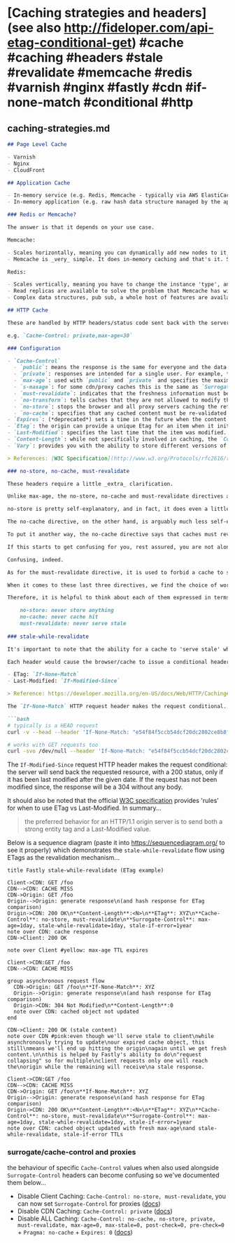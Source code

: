 # [Caching strategies and headers] (see also http://fideloper.com/api-etag-conditional-get) #cache #caching #headers #stale #revalidate #memcache #redis #varnish #nginx #fastly #cdn #if-none-match #conditional #http

## caching-strategies.md

```markdown
## Page Level Cache

- Varnish
- Nginx
- CloudFront

## Application Cache

- In-memory service (e.g. Redis, Memcache - typically via AWS ElastiCache)
- In-memory application (e.g. raw hash data structure managed by the app)

### Redis or Memcache?

The answer is that it depends on your use case.

Memcache:

- Scales horizontally, meaning you can dynamically add new nodes to it, but each node will have a cold cache. So it can be more problematic than you realise when scaling to meet demand
- Memcache is _very_ simple. It does in-memory caching and that's it. So if you have some simple items you'd like to cache to improve performance then Memcache is probably what you want

Redis:

- Scales vertically, meaning you have to change the instance 'type', and so at _some_ point you're going to reach a size limit and have to resort to data sharding across multiple Redis instances (e.g. one Redis for blog posts, and one Redis for Comments)
- Read replicas are available to solve the problem that Memcache has with cold cache startup (not completely avoidable, but read replicas pretty much helps mitigate this)
- Complex data structures, pub sub, a whole host of features are available that Memcache doesn't have

## HTTP Cache

These are handled by HTTP headers/status code sent back with the server response

e.g. `Cache-Control: private,max-age=30`

### Configuration

- `Cache-Control`
  - `public`: means the response is the same for everyone and the data can be cached in browser or proxy stores. It’s the default behavior, so it’s not necessary to set it
  - `private`: responses are intended for a single user. For example, the URL `https://myapp.com/messages` returns a set of messages unique to each logged-in user, even though both of them use the same URL. Therefore, the browser can cache the response, but proxy server caching is not permitted
  - `max-age`: used with `public` and `private` and specifies the maximum time in seconds a response remains valid. For example, `max-age=60` indicates the browser/proxy can cache the data for one minute before making a new request (e.g. `Cache-Control: private,max-age=30`)
  - `s-maxage`: for some cdn/proxy caches this is the same as `Surrogate-Control`, except the header is not stripped and will be respected by the cdn/proxy caches (including any caches between the cdn and the browser), but not the browser itself.
  - `must-revalidate`: indicates that the freshness information must be obeyed strictly. Stale content cannot be served under any circumstance
  - `no-transform`: tells caches that they are not allowed to modify the received content for performance reasons under any circumstances. This means, for instance, that the cache is not able to send compressed versions of content it did not receive from the origin server compressed and is not allowed
  - `no-store`: stops the browser and all proxy servers caching the returned data. Every request will therefore incur a trip back to the server
  - `no-cache`: specifies that any cached content must be re-validated on each request before being served to a client. This, in effect, marks the content as stale immediately, but allows it to use revalidation techniques to avoid re-downloading the entire item again. The browser/proxy will make a server request and pass back `Last-Modified` (date/time) and/or an Etag (response hash/checksum) in the header. These are present on subsequent requests and, if the response has not changed, the server returns a `304 Not Modified` status, which instructs the browser/proxy to use its own cached data. Otherwise, the new data is passed back with a `200 OK` status
- `Expires`: (*deprecated*) sets a time in the future when the content will expire (probably best used only as a fall back; prefer use of `Cache-Control`)
- `Etag`: the origin can provide a unique Etag for an item when it initially serves the content. When a cache needs to validate the content it has on-hand upon expiration, it can send back the Etag it has for the content. The origin will either tell the cache that the content is the same, or send the updated content (with the new Etag)
- `Last-Modified`: specifies the last time that the item was modified. This may be used as part of the validation strategy to ensure fresh content
- `Content-Length`: while not specifically involved in caching, the `Content-Length` header is important to set when defining caching policies. Certain software will refuse to cache content if it does not know in advanced the size of the content it will need to reserve space for
- `Vary`: provides you with the ability to store different versions of the same content at the expense of diluting the entries in the cache. A cache typically uses the requested host and the path to the resource as the key with which to store the cache item. The Vary header can be used to tell caches to pay attention to an additional header when deciding whether a request is for the same item. This is most commonly used to tell caches to key by the Accept-Encoding header as well, so that the cache will know to differentiate between compressed and uncompressed content

> References: [W3C Specification](http://www.w3.org/Protocols/rfc2616/rfc2616-sec14.html) and [MDN docs](https://developer.mozilla.org/en-US/docs/Web/HTTP/Headers/Cache-Control)

### no-store, no-cache, must-revalidate

These headers require a little _extra_ clarification.

Unlike max-age, the no-store, no-cache and must-revalidate directives are about instructing caches to not cache a resource. However, they differ in subtle ways.

no-store is pretty self-explanatory, and in fact, it does even a little more than the name suggests. When present, a HTTP/1.1 compliant cache must not attempt to store anything, and must also take actions to delete any copy it might have, either in memory, or stored on disk.

The no-cache directive, on the other hand, is arguably much less self-explanatory. This directive actually means to never use a local copy without first validating with the origin server. By doing so, it prevents all possibility of a cache hit, even with fresh resources.

To put it another way, the no-cache directive says that caches must revalidate their representations with the origin server. But then comes another directive, awkwardly named… must-revalidate.

If this starts to get confusing for you, rest assured, you are not alone. If what one wants is not to cache, it has to use no-store instead of no-cache. And if what one wants is to always revalidate, it has to use no-cache instead of must-revalidate.

Confusing, indeed.

As for the must-revalidate directive, it is used to forbid a cache to serve a stale resource. If a resource is fresh, must-revalidate perfectly allows a cache to serve it without forcing any revalidation, unlike with no-store and no-cache. That’s why this header should always be used with a max-age directive, to indicate a desire to cache a resource for some time and when it’s become stale, enforce a revalidation.

When it comes to these last three directives, we find the choice of words to describe each of them particularly confusing: no-store and no-cache are expressed negatively whereas must-revalidate is expressed positively. Their differences would probably be more obvious if they were to be expressed in the same fashion.

Therefore, it is helpful to think about each of them expressed in terms of what is not allowed:

    no-store: never store anything
    no-cache: never cache hit
    must-revalidate: never serve stale
    
### stale-while-revalidate

It's important to note that the ability for a cache to 'serve stale' while _revalidating_ (i.e. to see if there is a fresher version of the cached content) is reliant upon the origin providing either a `ETag` or `Last-Modified` header. If neither of these headers are sent, then the cache will not be able to update either the object's _age_ (i.e. reset it back to zero once the content is refreshed), nor its 'grace' period (i.e. how long it will be able to serve it stale) and so this will result in the cache/proxy having to make a _full_ request for content from the origin server.

Each header would cause the browser/cache to issue a conditional header request using a different header itself, for example:

- ETag: `If-None-Match`
- Last-Modified: `If-Modified-Since`

> Reference: https://developer.mozilla.org/en-US/docs/Web/HTTP/Caching#Cache_validation

The `If-None-Match` HTTP request header makes the request conditional. For GET and HEAD methods, the server will send back the requested resource, with a 200 status, only if it doesn't have an ETag matching the given ones. For other methods, the request will be processed only if the eventually existing resource's ETag doesn't match any of the values listed.

```bash
# typically is a HEAD request
curl -v --head --header 'If-None-Match: "e54f84f5ccb54dcf20dc2802ce8b8fae6f477f8e"' https://example.com

# works with GET requests too
curl -svo /dev/null --header 'If-None-Match: "e54f84f5ccb54dcf20dc2802ce8b8fae6f477f8e"' https://example.com
```

The `If-Modified-Since` request HTTP header makes the request conditional: the server will send back the requested resource, with a 200 status, only if it has been last modified after the given date. If the request has not been modified since, the response will be a 304 without any body.

It should also be noted that the official [W3C specification](https://www.w3.org/Protocols/rfc2616/rfc2616-sec13.html#sec13.3.4) provides 'rules' for when to use ETag vs Last-Modified. In summary...

> the preferred behavior for an HTTP/1.1 origin server is to send both a strong entity tag and a Last-Modified value. 

Below is a sequence diagram (paste it into https://sequencediagram.org/ to see it properly) which demonstrates the `stale-while-revalidate` flow using ETags as the revalidation mechanism...

```
title Fastly stale-while-revalidate (ETag example)

Client->CDN: GET /foo
CDN-->CDN: CACHE MISS
CDN->Origin: GET /foo
Origin-->Origin: generate response\n(and hash response for ETag comparison)
Origin->CDN: 200 OK\n**Content-Length**:<N>\n**ETag**: XYZ\n**Cache-Control**: no-store, must-revalidate\n**Surrogate-Control**: max-age=1day, stale-while-revalidate=1day, stale-if-error=1year
note over CDN: cache response
CDN->Client: 200 OK

note over Client #yellow: max-age TTL expires

Client->CDN:GET /foo
CDN-->CDN: CACHE MISS

group asynchronous request flow
  CDN->Origin: GET /foo\n**If-None-Match**: XYZ
  Origin-->Origin: generate response\n(and hash response for ETag comparison)
  Origin->CDN: 304 Not Modified\n**Content-Length**:0
  note over CDN: cached object not updated
end

CDN->Client: 200 OK (stale content)
note over CDN #pink:even though we'll serve stale to client\nwhile asynchronously trying to update\nour expired cache object, this still\nmeans we'll end up hitting the origin\nagain until we get fresh content.\n\nthis is helped by Fastly's ability to do\n"request collapsing" so for multiple\nclient requests only one will reach the\norigin while the remaining will receive\na stale response.

Client->CDN:GET /foo
CDN-->CDN: CACHE MISS
CDN->Origin: GET /foo\n**If-None-Match**: XYZ
Origin-->Origin: generate response\n(and hash response for ETag comparison)
Origin->CDN: 200 OK\n**Content-Length**:<N>\n**ETag**: XYZ\n**Cache-Control**: no-store, must-revalidate\n**Surrogate-Control**: max-age=1day, stale-while-revalidate=1day, stale-if-error=1year
note over CDN: cached object updated with fresh max-age\nand stale-while-revalidate, stale-if-error TTLs
```

### surrogate/cache-control and proxies

the behaviour of specific `Cache-Control` values when also used alongside `Surrogate-Control` headers can become confusing so we've documented them below...

- Disable Client Caching: `Cache-Control: no-store, must-revalidate`, you can now set `Surrogate-Control` for proxies ([docs](https://docs.fastly.com/guides/tutorials/cache-control-tutorial#applying-different-cache-rules-for-fastly-and-browsers))
- Disable CDN Caching: `Cache-Control: private` ([docs](https://docs.fastly.com/guides/tutorials/cache-control-tutorial#do-not-cache))
- Disable ALL Caching: `Cache-Control: no-cache, no-store, private, must-revalidate, max-age=0, max-stale=0, post-check=0, pre-check=0` + `Pragma: no-cache` + `Expires: 0` ([docs](https://docs.fastly.com/guides/debugging/temporarily-disabling-caching))
```

